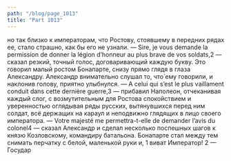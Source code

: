 ```yaml
---
path: "/blog/page_1013"
title: "Part 1013"
---
```


но так близко к императорам, что Ростову, стоявшему в передних рядах ее, стало страшно, как бы его не узнали.
— Sire, je vous demande la permission de donner la légion d’honneur au plus brave de vos soldats,2 — сказал резкий, точный голос, договаривающий каждую букву.
Это говорил малый ростом Бонапарте, снизу прямо глядя в глаза Александру. Александр внимательно слушал то, что́ ему говорили, и наклонив голову, приятно улыбнулся.
— A celui qui s’est le plus vaillament conduit dans cette dernière guerre,3 — прибавил Наполеон, отчеканивая каждый слог, с возмутительным для Ростова спокойствием и уверенностью оглядывая ряды русских, вытянувшихся перед ним солдат, всё держащих на караул и неподвижно глядящих в лицо своего императора.
— Votre majesté me permettra-t-elle de demander l’avis du colonel4 — сказал Александр и сделал несколько поспешных шагов к князю Козловскому, командиру батальона. Бонапарте стал между тем снимать перчатку с белой, маленькой руки и, 1 виват Император!
2 — Государ
